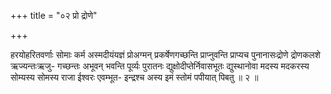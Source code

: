 +++
title = "०२ प्रो द्रोणे"

+++

हरयोहरितवर्णाः सोमाः कर्म अस्मदीयंयज्ञं प्रोअग्मन् प्रकर्षेणगच्छन्ति प्राप्नुवन्ति प्राप्यच पुनानासःद्रोणे द्रोणकलशे ऋज्यन्तःऋजु- गच्छन्तः अभूवन् भवन्ति पूर्व्यः पुरातनः द्युक्षोदीप्तेर्निवासभूतः द्युस्थानोवा मदस्य मदकरस्य सोम्यस्य सोमस्य राजा ईश्वरः एवम्भूत- इन्द्रश्च अस्य इमं स्तोमं पपीयात् पिबतु ॥ २ ॥